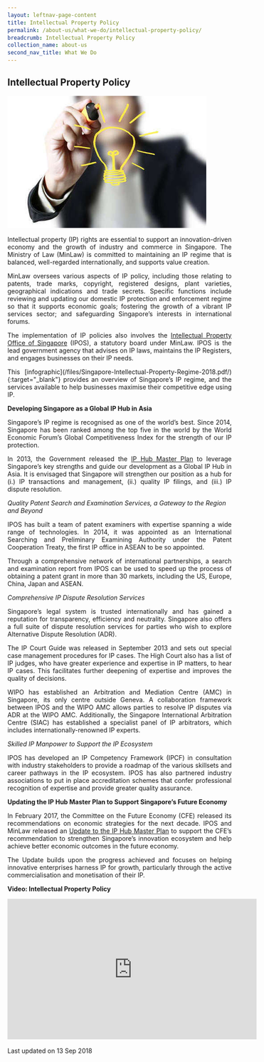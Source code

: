 ```yaml
---
layout: leftnav-page-content
title: Intellectual Property Policy
permalink: /about-us/what-we-do/intellectual-property-policy/
breadcrumb: Intellectual Property Policy
collection_name: about-us
second_nav_title: What We Do
---
```


<style> 
 .image {width: 600px;} 
 .image img {max-width: 100%;} 
</style>

Intellectual Property Policy
---

<div class="image"><img src="/images/IPPD.jpg/" title="Intellectual Property Policy" alt="Intellectual Property Policy"></div>

<p style="text-align: justify">Intellectual property (IP) rights are essential to support an innovation-driven economy and the growth of industry and commerce in Singapore. The Ministry of Law (MinLaw) is committed to maintaining an IP regime that is balanced, well-regarded internationally, and supports value creation.

<p style="text-align: justify">MinLaw oversees various aspects of IP policy, including those relating to patents, trade marks, copyright, registered designs, plant varieties, geographical indications and trade secrets. Specific functions include reviewing and updating our domestic IP protection and enforcement regime so that it supports economic goals; fostering the growth of a vibrant IP services sector; and safeguarding Singapore’s interests in international forums.

<p style="text-align: justify">The implementation of IP policies also involves the <a href="https://www.ipos.gov.sg/" target="_blank">Intellectual Property Office of Singapore</a> (IPOS), a statutory board under MinLaw. IPOS is the lead government agency that advises on IP laws, maintains the IP Registers, and engages businesses on their IP needs.

<p style="text-align: justify">This [infographic](/files/Singapore-Intellectual-Property-Regime-2018.pdf/){:target="_blank"} provides an overview of Singapore’s IP regime, and the services available to help businesses maximise their competitive edge using IP.

**Developing Singapore as a Global IP Hub in Asia**

<p style="text-align: justify">Singapore’s IP regime is recognised as one of the world’s best. Since 2014, Singapore has been ranked among the top five in the world by the World Economic Forum’s Global Competitiveness Index for the strength of our IP protection.

<p style="text-align: justify">In 2013, the Government released the <a href="/files/IP-HUB-MASTER-PLAN-REPORT-2-APR-2013.pdf/" target="_blank">IP Hub Master Plan</a> to leverage Singapore’s key strengths and guide our development as a Global IP Hub in Asia. It is envisaged that Singapore will strengthen our position as a hub for (i.) IP transactions and management, (ii.) quality IP filings, and (iii.) IP dispute resolution.

*Quality Patent Search and Examination Services, a Gateway to the Region and Beyond*

<p style="text-align: justify">IPOS has built a team of patent examiners with expertise spanning a wide range of technologies. In 2014, it was appointed as an International Searching and Preliminary Examining Authority under the Patent Cooperation Treaty, the first IP office in ASEAN to be so appointed.

<p style="text-align: justify">Through a comprehensive network of international partnerships, a search and examination report from IPOS can be used to speed up the process of obtaining a patent grant in more than 30 markets, including the US, Europe, China, Japan and ASEAN.

*Comprehensive IP Dispute Resolution Services*

<p style="text-align: justify">Singapore’s legal system is trusted internationally and has gained a reputation for transparency, efficiency and neutrality. Singapore also offers a full suite of dispute resolution services for parties who wish to explore Alternative Dispute Resolution (ADR).

<p style="text-align: justify">The IP Court Guide was released in September 2013 and sets out special case management procedures for IP cases. The High Court also has a list of IP judges, who have greater experience and expertise in IP matters, to hear IP cases. This facilitates further deepening of expertise and improves the quality of decisions.

<p style="text-align: justify">WIPO has established an Arbitration and Mediation Centre (AMC) in Singapore, its only centre outside Geneva. A collaboration framework between IPOS and the WIPO AMC allows parties to resolve IP disputes via ADR at the WIPO AMC. Additionally, the Singapore International Arbitration Centre (SIAC) has established a specialist panel of IP arbitrators, which includes internationally-renowned IP experts.

*Skilled IP Manpower to Support the IP Ecosystem*

<p style="text-align: justify">IPOS has developed an IP Competency Framework (IPCF) in consultation with industry stakeholders to provide a roadmap of the various skillsets and career pathways in the IP ecosystem. IPOS has also partnered industry associations to put in place accreditation schemes that confer professional recognition of expertise and provide greater quality assurance.

**Updating the IP Hub Master Plan to Support Singapore’s Future Economy**

<p style="text-align: justify">In February 2017, the Committee on the Future Economy (CFE) released its recommendations on economic strategies for the next decade. IPOS and MinLaw released an <a href="/files/Update-to-IP-Hub-Master-Plan.pdf/" target="_blank">Update to the IP Hub Master Plan</a> to support the CFE’s recommendation to strengthen Singapore’s innovation ecosystem and help achieve better economic outcomes in the future economy.

<p style="text-align: justify">The Update builds upon the progress achieved and focuses on helping innovative enterprises harness IP for growth, particularly through the active commercialisation and monetisation of their IP.

**Video: Intellectual Property Policy**

<div class="bp-youtube"><iframe width="560" height="315" src="https://www.youtube.com/embed/YCoXdVYspbM?rel=0" title="Intellectual Property Policy" frameborder="0" allow="accelerometer; autoplay; encrypted-media; gyroscope; picture-in-picture" allowfullscreen></iframe></div>

<p class="right-side-updated">Last updated on 13 Sep 2018</p>

